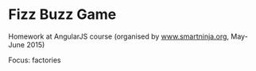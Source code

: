 <h1>Fizz Buzz Game</h1>

Homework at AngularJS course (organised by www.smartninja.org, May-June 2015)

Focus: factories